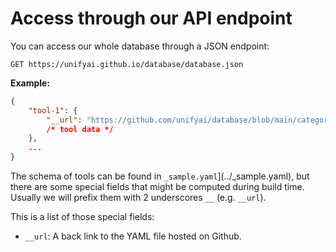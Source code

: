 # Access through our API endpoint

You can access our whole database through a JSON endpoint:

```
GET https://unifyai.github.io/database/database.json
```

**Example:**

```json
{
    "tool-1": {
        "__url": "https://github.com/unifyai/database/blob/main/category/tool-1.yaml"
        /* tool data */
    },
    ...
}
```

The schema of tools can be found in `_sample.yaml`](../_sample.yaml), but there are some special
fields that might be computed during build time. Usually we will prefix them with 2 underscores `__`
(e.g. `__url`).

This is a list of those special fields:
- `__url`: A back link to the YAML file hosted on Github.
